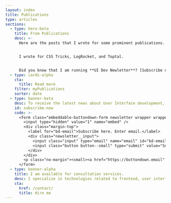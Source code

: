 ```yaml
---
layout: index
title: Publications
type: articles
sections:
  - type: hero-beta
    title: From Publications
    desc: >-
      Here are the posts that I wrote for some prominent publications.


      I wrote for CSS Tricks, LogRocket, and Toptal.


      Did you know that I am running **UI Dev Newletter**? [Subscribe now](#subscribe-now)
  - type: cards-alpha
    cta:
      title: Read more
    filter: myPublications
    sorter: date
  - type: banner-beta
    desc: To receive the latest news about User Interface development, subscribe here.
    id: subscribe-now
    code: >-
      <form class="embeddable-buttondown-form newsletter wrapper wrapper--gamma margin-top text-left" action="https://buttondown.email/api/emails/embed-subscribe/starbist" method="post" target="popupwindow" onsubmit="window.open('https://buttondown.email/starbist', 'popupwindow')">
        <input type="hidden" value="1" name="embed" />
        <div class="margin-top">
          <label for="bd-email">Subscribe here. Enter email.</label>
          <div class="newsletter__input">
            <input class="input" type="email" name="email" id="bd-email" />
            <input class="button button--small" type="submit" value="Subscribe" />
          </div>
        </div>
        <p class="no-margin"><small><a href="https://buttondown.email" target="_blank" rel="noreferrer">Powered by Buttondown</a></small></p>
      </form>
  - type: banner-alpha
    title: I am available for consultation services.
    desc: I specialize in technologies related to frontend, user interface, and web development.
    cta:
      href: /contact/
      title: Hire me
---
```

